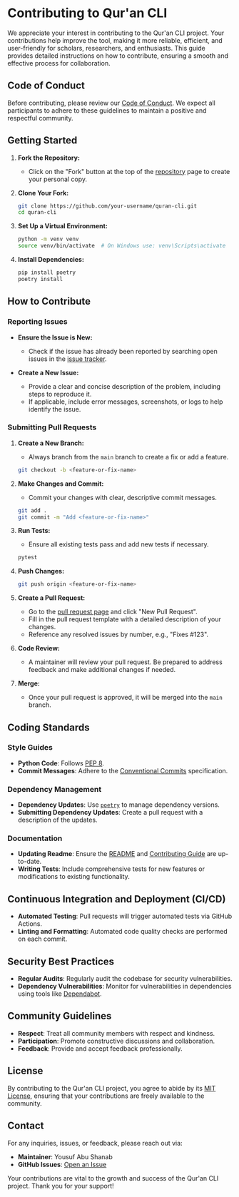 # Contributing to Qur'an CLI

We appreciate your interest in contributing to the Qur'an CLI project. Your contributions help improve the tool, making it more reliable, efficient, and user-friendly for scholars, researchers, and enthusiasts. This guide provides detailed instructions on how to contribute, ensuring a smooth and effective process for collaboration.

## Code of Conduct

Before contributing, please review our [Code of Conduct](CODE_OF_CONDUCT.md). We expect all participants to adhere to these guidelines to maintain a positive and respectful community.

## Getting Started

1. **Fork the Repository:**
   - Click on the "Fork" button at the top of the [repository](https://github.com/youzarsiph/quran-cli) page to create your personal copy.

2. **Clone Your Fork:**

   ```bash
   git clone https://github.com/your-username/quran-cli.git
   cd quran-cli
   ```

3. **Set Up a Virtual Environment:**

   ```bash
   python -m venv venv
   source venv/bin/activate  # On Windows use: venv\Scripts\activate
   ```

4. **Install Dependencies:**

   ```bash
   pip install poetry
   poetry install
   ```

## How to Contribute

### Reporting Issues

- **Ensure the Issue is New:**
  - Check if the issue has already been reported by searching open issues in the [issue tracker](https://github.com/youzarsiph/quran-cli/issues).
  
- **Create a New Issue:**
  - Provide a clear and concise description of the problem, including steps to reproduce it.
  - If applicable, include error messages, screenshots, or logs to help identify the issue.

### Submitting Pull Requests

1. **Create a New Branch:**
   - Always branch from the `main` branch to create a fix or add a feature.

   ```bash
   git checkout -b <feature-or-fix-name>
   ```

2. **Make Changes and Commit:**
   - Commit your changes with clear, descriptive commit messages.

   ```bash
   git add .
   git commit -m "Add <feature-or-fix-name>"
   ```

3. **Run Tests:**
   - Ensure all existing tests pass and add new tests if necessary.

   ```bash
   pytest
   ```

4. **Push Changes:**

   ```bash
   git push origin <feature-or-fix-name>
   ```

5. **Create a Pull Request:**
   - Go to the [pull request page](https://github.com/youzarsiph/quran-cli/pulls) and click "New Pull Request".
   - Fill in the pull request template with a detailed description of your changes.
   - Reference any resolved issues by number, e.g., "Fixes #123".

6. **Code Review:**
   - A maintainer will review your pull request. Be prepared to address feedback and make additional changes if needed.

7. **Merge:**
   - Once your pull request is approved, it will be merged into the `main` branch.

## Coding Standards

### Style Guides

- **Python Code**: Follows [PEP 8](https://peps.python.org/pep-0008/).
- **Commit Messages**: Adhere to the [Conventional Commits](https://www.conventionalcommits.org/) specification.

### Dependency Management

- **Dependency Updates**: Use [`poetry`](https://github.com/python-poetry/poetry) to manage dependency versions.
- **Submitting Dependency Updates**: Create a pull request with a description of the updates.

### Documentation

- **Updating Readme**: Ensure the [README](README.md) and [Contributing Guide](CONTRIBUTING.md) are up-to-date.
- **Writing Tests**: Include comprehensive tests for new features or modifications to existing functionality.

## Continuous Integration and Deployment (CI/CD)

- **Automated Testing**: Pull requests will trigger automated tests via GitHub Actions.
- **Linting and Formatting**: Automated code quality checks are performed on each commit.

## Security Best Practices

- **Regular Audits**: Regularly audit the codebase for security vulnerabilities.
- **Dependency Vulnerabilities**: Monitor for vulnerabilities in dependencies using tools like [Dependabot](https://docs.github.com/en/code-security/dependabot).

## Community Guidelines

- **Respect**: Treat all community members with respect and kindness.
- **Participation**: Promote constructive discussions and collaboration.
- **Feedback**: Provide and accept feedback professionally.

## License

By contributing to the Qur'an CLI project, you agree to abide by its [MIT License](LICENSE), ensuring that your contributions are freely available to the community.

## Contact

For any inquiries, issues, or feedback, please reach out via:

- **Maintainer**: Yousuf Abu Shanab
- **GitHub Issues**: [Open an Issue](https://github.com/youzarsiph/quran-cli/issues)

Your contributions are vital to the growth and success of the Qur'an CLI project. Thank you for your support!
